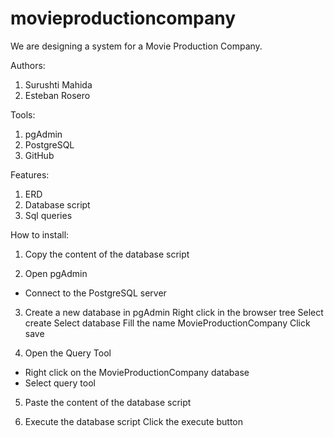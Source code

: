 # movieproductioncompany
We are designing a system for a Movie Production Company.

Authors:
1. Surushti Mahida
2. Esteban Rosero

Tools:
1. pgAdmin
2. PostgreSQL
3. GitHub

Features:
1. ERD
2. Database script
3. Sql queries

How to install:
1. Copy the content of the database script

2. Open pgAdmin
- Connect to the PostgreSQL server

3. Create a new database in pgAdmin
Right click in the browser tree
Select create
Select database
Fill the name MovieProductionCompany
Click save

4. Open the Query Tool
- Right click on the MovieProductionCompany database
- Select query tool

5. Paste the content of the database script

6. Execute the database script
Click the execute button

